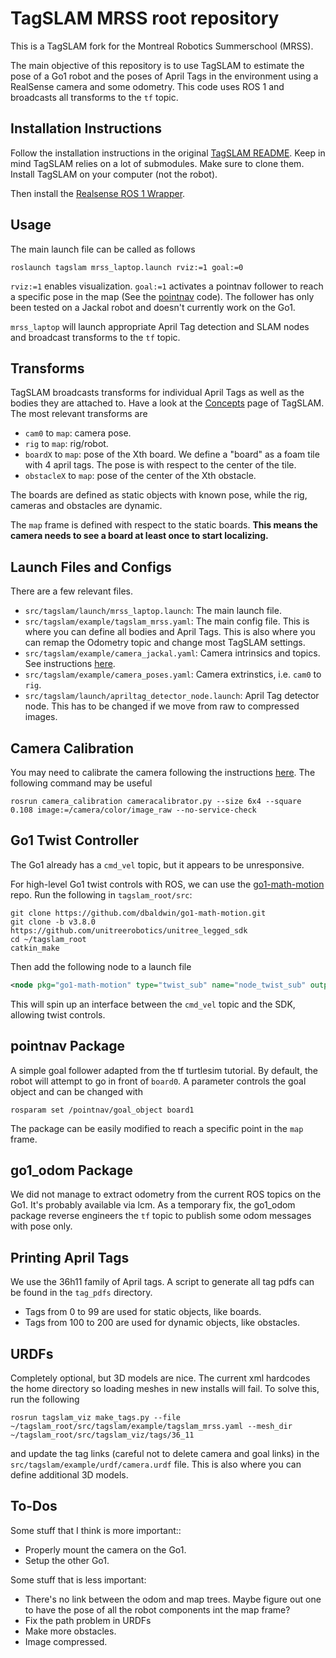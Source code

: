 # TagSLAM MRSS root repository

This is a TagSLAM fork for the Montreal Robotics Summerschool (MRSS).

The main objective of this repository is to use TagSLAM to estimate the pose of a Go1 robot and
the poses of April Tags in the environment using a RealSense camera and some odometry. This code uses ROS 1 and broadcasts all transforms
to the ```tf``` topic.
## Installation Instructions

Follow the installation instructions in the original [TagSLAM README](https://github.com/sachaMorin/tagslam_root). Keep in 
mind TagSLAM relies on a lot of submodules. Make sure to clone them. Install TagSLAM on your computer (not the robot).

Then install the [Realsense ROS 1 Wrapper](https://github.com/IntelRealSense/realsense-ros/tree/ros1-legacy). 

## Usage

The main launch file can be called as follows
```shell
roslaunch tagslam mrss_laptop.launch rviz:=1 goal:=0
```
`rviz:=1` enables visualization. `goal:=1` activates a pointnav follower to reach a specific
pose in the map (See the [pointnav](https://github.com/sachaMorin/tagslam_root/tree/master/src/pointnav) code). The follower
has only been tested on a Jackal robot and doesn't currently work on the Go1.

```mrss_laptop``` will launch appropriate April Tag detection and SLAM nodes and broadcast transforms to the ```tf``` topic.

## Transforms
TagSLAM broadcasts transforms for individual April Tags as well as the bodies they are attached to. Have a look at 
the [Concepts](https://berndpfrommer.github.io/tagslam_web/concepts/) page of TagSLAM. The most relevant transforms are
- ```cam0``` to ```map```: camera pose.
- ```rig``` to ```map```: rig/robot.
- ```boardX``` to ```map```: pose of the Xth board. We define a "board" as a foam tile with 4 april tags. The pose is with respect to the 
center of the tile.
- ```obstacleX``` to ```map```: pose of the center of the Xth obstacle. 

The boards are defined as static objects with known pose, while the rig, cameras and obstacles are dynamic.

The ```map``` frame is defined with respect to the static boards. **This means the camera needs to see a board at least
once to start localizing.**

## Launch Files and Configs
There are a few relevant files.
- ```src/tagslam/launch/mrss_laptop.launch```: The main launch file.
- ```src/tagslam/example/tagslam_mrss.yaml```: The main config file. This is where you can define all bodies and April Tags. This is also where you can remap the Odometry topic and change most TagSLAM settings.
- ```src/tagslam/example/camera_jackal.yaml```: Camera intrinsics and topics. See instructions [here](https://berndpfrommer.github.io/tagslam_web/intrinsic_calibration/).
- ```src/tagslam/example/camera_poses.yaml```: Camera extrinstics, i.e. ```cam0``` to ```rig```.
- ```src/tagslam/launch/apriltag_detector_node.launch```: April Tag detector node. This has to be changed if we move from raw to compressed images.

## Camera Calibration
You may need to calibrate the camera following the instructions [here](https://berndpfrommer.github.io/tagslam_web/intrinsic_calibration/). The following command may be useful

```shell
rosrun camera_calibration cameracalibrator.py --size 6x4 --square 0.108 image:=/camera/color/image_raw --no-service-check
```

## Go1 Twist Controller
The Go1 already has a ```cmd_vel``` topic, but it appears to be unresponsive.

For high-level Go1 twist controls with ROS, we can use the [go1-math-motion](https://github.com/dbaldwin/go1-math-motion) repo. Run the following in ```tagslam_root/src```:
```shell
git clone https://github.com/dbaldwin/go1-math-motion.git
git clone -b v3.8.0 https://github.com/unitreerobotics/unitree_legged_sdk
cd ~/tagslam_root
catkin_make
```
Then add the following node to a launch file
```xml
<node pkg="go1-math-motion" type="twist_sub" name="node_twist_sub" output="screen"/>
```
This will spin up an interface between the ```cmd_vel``` topic and the SDK, allowing twist controls.


## pointnav Package
A simple goal follower adapted from the tf turtlesim tutorial. By default, the robot will attempt
to go in front of `board0`. A parameter controls the goal object and can be changed with
```shell
rosparam set /pointnav/goal_object board1
```
The package can be easily modified to reach a specific point in the `map` frame.

## go1_odom Package
We did not manage to extract odometry from the current ROS topics on the Go1. It's probably available via lcm. As a temporary fix,
the go1_odom package reverse engineers the `tf` topic to publish some odom messages with pose only.

## Printing April Tags
We use the 36h11 family of April tags. A script to generate all tag pdfs can be found in the `tag_pdfs` directory.
- Tags from 0 to 99 are used for static objects, like boards.
- Tags from 100 to 200 are used for dynamic objects, like obstacles.

## URDFs
Completely optional, but 3D models are nice. The current xml hardcodes the home directory so loading meshes in new
installs will fail. To solve this, run the following

```shell
rosrun tagslam_viz make_tags.py --file ~/tagslam_root/src/tagslam/example/tagslam_mrss.yaml --mesh_dir ~/tagslam_root/src/tagslam_viz/tags/36_11
```
and update the tag links (careful not to delete camera and goal links) in the `src/tagslam/example/urdf/camera.urdf` file. This is also where you can define additional 3D models.



## To-Dos
Some stuff that I think is more important::
- Properly mount the camera on the Go1.
- Setup the other Go1.

Some stuff that is less important:
- There's no link between the odom and map trees. Maybe figure out one to have the pose of all the robot components int the map frame?
- Fix the path problem in URDFs
- Make more obstacles.
- Image compressed.